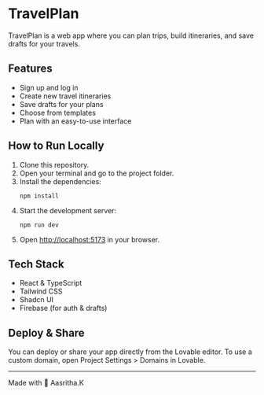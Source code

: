 
# TravelPlan

TravelPlan is a web app where you can plan trips, build itineraries, and save drafts for your travels.

## Features

- Sign up and log in
- Create new travel itineraries
- Save drafts for your plans
- Choose from templates
- Plan with an easy-to-use interface

## How to Run Locally

1. Clone this repository.
2. Open your terminal and go to the project folder.
3. Install the dependencies:
   ```
   npm install
   ```
4. Start the development server:
   ```
   npm run dev
   ```
5. Open [http://localhost:5173](http://localhost:5173) in your browser.

## Tech Stack

- React & TypeScript
- Tailwind CSS
- Shadcn UI
- Firebase (for auth & drafts)

## Deploy & Share

You can deploy or share your app directly from the Lovable editor. To use a custom domain, open Project Settings > Domains in Lovable.

---

Made with 💙 Aasritha.K
